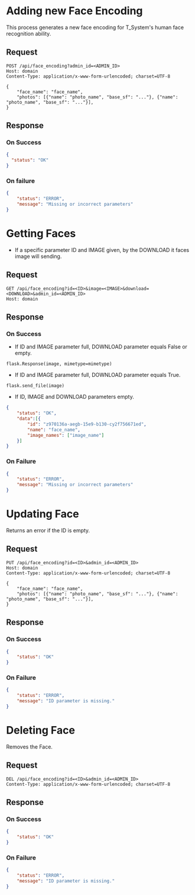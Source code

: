 # Adding new Face Encoding

This process generates a new face encoding for T_System's human face recognition ability.

## Request
```http
POST /api/face_encoding?admin_id=<ADMIN_ID>
Host: domain
Content-Type: application/x-www-form-urlencoded; charset=UTF-8

{   
    "face_name": "face_name",
    "photos": [{"name": "photo_name", "base_sf": "..."}, {"name": "photo_name", "base_sf": "..."}],
}
```
## Response

### On Success
```json
{
  "status": "OK"
}
```

### On failure
```json
{
    "status": "ERROR",
    "message": "Missing or incorrect parameters"
}
```

# Getting Faces
- If a specific parameter ID and IMAGE given, by the DOWNLOAD it faces image will sending.

## Request
```http
GET /api/face_encoding?id=<ID>&image=<IMAGE>&download=<DOWNLOAD>&admin_id=<ADMIN_ID>
Host: domain
```

## Response
### On Success
- If ID and IMAGE parameter full, DOWNLOAD parameter equals False or empty.
```
flask.Response(image, mimetype=mimetype)

```

- If ID and IMAGE parameter full, DOWNLOAD parameter equals True.
```
flask.send_file(image)

```

- If ID, IMAGE and DOWNLOAD parameters empty.
```json
{
    "status": "OK",
    "data":[{
        "id": "z970136a-aegb-15e9-b130-cy2f756671ed",
        "name": "face_name",
        "image_names": ["image_name"]
    }]
}
```
### On Failure
```json
{
    "status": "ERROR",
    "message": "Missing or incorrect parameters"
}
```

# Updating Face
Returns an error if the ID is empty.

## Request
```http
PUT /api/face_encoding?id=<ID>&admin_id=<ADMIN_ID>
Host: domain
Content-Type: application/x-www-form-urlencoded; charset=UTF-8

{
    "face_name": "face_name",
    "photos": [{"name": "photo_name", "base_sf": "..."}, {"name": "photo_name", "base_sf": "..."}],
}
```

## Response
### On Success
```json
{
    "status": "OK"
}
```

### On Failure
```json
{
    "status": "ERROR",
    "message": "ID parameter is missing."
}
```

# Deleting Face
Removes the Face.

## Request
```http
DEL /api/face_encoding?id=<ID>&admin_id=<ADMIN_ID>
Content-Type: application/x-www-form-urlencoded; charset=UTF-8
```

## Response
### On Success
```json
{
    "status": "OK"
}
```
### On Failure
```json
{
    "status": "ERROR",
    "message": "ID parameter is missing."
}
```
